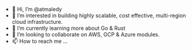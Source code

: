 - 👋 Hi, I’m @atmaledy
- 👀 I’m interested in building highly scalable, cost effective, multi-region cloud infrastructure.
- 🌱 I’m currently learning more about Go & Rust
- 💞️ I’m looking to collaborate on AWS, GCP & Azure modules.
- 📫 How to reach me ...

<!---
atmaledy/atmaledy is a ✨ special ✨ repository because its `README.md` (this file) appears on your GitHub profile.
You can click the Preview link to take a look at your changes.
--->
